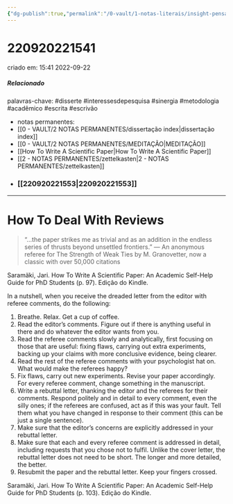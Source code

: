 ```yaml
---
{"dg-publish":true,"permalink":"/0-vault/1-notas-literais/insight-pensamento-e-meditacao/how-to-deal-with-reviews/","tags":["disserte","interessesdepesquisa","sinergia","metodologia","acadêmico","escrita","escrivão"],"dgHomeLink":true,"dgShowLocalGraph":true,"dgShowFileTree":true,"dgEnableSearch":true}
---
```


# 220920221541
criado em: 15:41 2022-09-22

##### Relacionado
palavras-chave: #disserte #interessesdepesquisa #sinergia #metodologia #acadêmico #escrita #escrivão 
- notas permanentes: 
- [[0 - VAULT/2 NOTAS PERMANENTES/dissertação index\|dissertação index]]
- [[0 - VAULT/2 NOTAS PERMANENTES/MEDITAÇÃO\|MEDITAÇÃO]]
- [[How To Write A Scientific Paper\|How To Write A Scientific Paper]]
- [[2 - NOTAS PERMANENTES/zettelkasten\|2 - NOTAS PERMANENTES/zettelkasten]]
- ### [[220920221553\|220920221553]]

---

# How To Deal With Reviews 
>“…the paper strikes me as trivial and as an addition in the endless series of thrusts beyond unsettled frontiers.” — An anonymous referee for The Strength of Weak Ties by M. Granovetter, now a classic with over 50,000 citations

Saramäki, Jari. How To Write A Scientific Paper: An Academic Self-Help Guide for PhD Students (p. 97). Edição do Kindle. 

In a nutshell, when you receive the dreaded letter from the editor with referee comments, do the following: 
1) Breathe. Relax. Get a cup of coffee. 
2) Read the editor’s comments. Figure out if there is anything useful in there and do whatever the editor wants from you.
3) Read the referee comments slowly and analytically, first focusing on those that are useful: fixing flaws, carrying out extra experiments, backing up your claims with more conclusive evidence, being clearer. 
4) Read the rest of the referee comments with your psychologist hat on. What would make the referees happy? 
5) Fix flaws, carry out new experiments. Revise your paper accordingly. For every referee comment, change something in the manuscript. 
6) Write a rebuttal letter, thanking the editor and the referees for their comments. Respond politely and in detail to every comment, even the silly ones; if the referees are confused, act as if this was your fault. Tell them what you have changed in response to their comment (this can be just a single sentence). 
7) Make sure that the editor’s concerns are explicitly addressed in your rebuttal letter. 
8) Make sure that each and every referee comment is addressed in detail, including requests that you chose not to fulfil. Unlike the cover letter, the rebuttal letter does not need to be short. The longer and more detailed, the better.
9) Resubmit the paper and the rebuttal letter. Keep your fingers crossed.

Saramäki, Jari. How To Write A Scientific Paper: An Academic Self-Help Guide for PhD Students (p. 103). Edição do Kindle. 